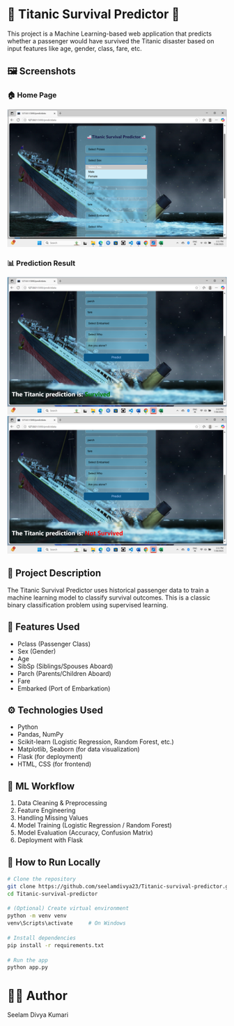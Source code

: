# 🚢 Titanic Survival Predictor 🚢

This project is a Machine Learning-based web application that predicts whether a passenger would have survived the Titanic disaster based on input features like age, gender, class, fare, etc.

## 🖼️ Screenshots

### 🏠 Home Page
![Home Page](static/screenshots/home.png) <!-- Replace with your actual image path -->

### 📊 Prediction Result
![Prediction Output](static/screenshots/prediction-1.png)
![Prediction Output](static/screenshots/prediction-2.png)


## 📌 Project Description

The Titanic Survival Predictor uses historical passenger data to train a machine learning model to classify survival outcomes. This is a classic binary classification problem using supervised learning.

## 🧠 Features Used

- Pclass (Passenger Class)
- Sex (Gender)
- Age
- SibSp (Siblings/Spouses Aboard)
- Parch (Parents/Children Aboard)
- Fare
- Embarked (Port of Embarkation)

## ⚙️ Technologies Used

- Python
- Pandas, NumPy
- Scikit-learn (Logistic Regression, Random Forest, etc.)
- Matplotlib, Seaborn (for data visualization)
- Flask (for deployment)
- HTML, CSS (for frontend)

## 🧪 ML Workflow

1. Data Cleaning & Preprocessing
2. Feature Engineering
3. Handling Missing Values
4. Model Training (Logistic Regression / Random Forest)
5. Model Evaluation (Accuracy, Confusion Matrix)
6. Deployment with Flask

## 🚀 How to Run Locally

```bash
# Clone the repository
git clone https://github.com/seelamdivya23/Titanic-survival-predictor.git
cd Titanic-survival-predictor

# (Optional) Create virtual environment
python -m venv venv
venv\Scripts\activate     # On Windows

# Install dependencies
pip install -r requirements.txt

# Run the app
python app.py
```
# 👩‍💻 Author <br>
 Seelam Divya Kumari

